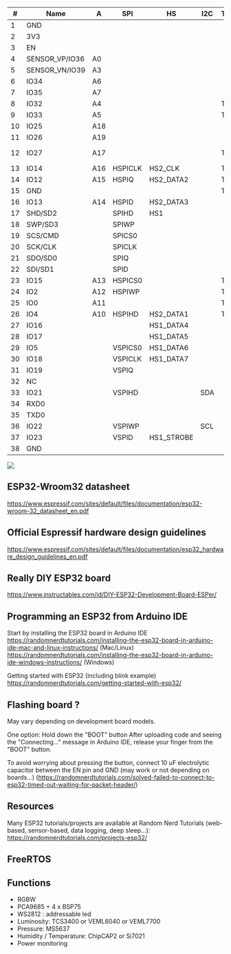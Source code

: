 
| #  | Name           | A   | SPI     | HS         | I2C | Touch | Used        |
|----|----------------|-----|---------|------------|-----|-------|-------------|
| 1  | GND            |     |         |            |     |       |             |
| 2  | 3V3            |     |         |            |     |       |             |
| 3  | EN             |     |         |            |     |       |             |
| 4  | SENSOR_VP/IO36 | A0  |         |            |     |       | Charging    |
| 5  | SENSOR_VN/IO39 | A3  |         |            |     |       |             |
| 6  | IO34           | A6  |         |            |     |       | OneWire1    |
| 7  | IO35           | A7  |         |            |     |       | OneWire2    |
| 8  | IO32           | A4  |         |            |     | T9    | Ext3        |
| 9  | IO33           | A5  |         |            |     | T8    | Ext4        |
| 10 | IO25           | A18 |         |            |     |       | Ext1        |
| 11 | IO26           | A19 |         |            |     |       | Ext2        |
| 12 | IO27           | A17 |         |            |     | T7    | ADC battery |
| 13 | IO14           | A16 | HSPICLK | HS2_CLK    |     | T6    | Blue        |
| 14 | IO12           | A15 | HSPIQ   | HS2_DATA2  |     | T5    | Red         |
| 15 | GND            |     |         |            |     | T4    |             |
| 16 | IO13           | A14 | HSPID   | HS2_DATA3  |     |       | Green       |
| 17 | SHD/SD2        |     | SPIHD   | HS1        |     |       |             |
| 18 | SWP/SD3        |     | SPIWP   |            |     |       |             |
| 19 | SCS/CMD        |     | SPICS0  |            |     |       |             |
| 20 | SCK/CLK        |     | SPICLK  |            |     |       |             |
| 21 | SDO/SD0        |     | SPIQ    |            |     |       |             |
| 22 | SDI/SD1        |     | SPID    |            |     |       |             |
| 23 | IO15           | A13 | HSPICS0 |            |     | T3    | White       |
| 24 | IO2            | A12 | HSPIWP  |            |     | T2    | RESERVED    |
| 25 | IO0            | A11 |         |            |     | T1    | Prog        |
| 26 | IO4            | A10 | HSPIHD  | HS2_DATA1  |     | T0    |             |
| 27 | IO16           |     |         | HS1_DATA4  |     |       |             |
| 28 | IO17           |     |         | HS1_DATA5  |     |       |             |
| 29 | IO5            |     | VSPICS0 | HS1_DATA6  |     |       |             |
| 30 | IO18           |     | VSPICLK | HS1_DATA7  |     |       | Blink LED   |
| 31 | IO19           |     | VSPIQ   |            |     |       |             |
| 32 | NC             |     |         |            |     |       |             |
| 33 | IO21           |     | VSPIHD  |            | SDA |       | SDA         |
| 34 | RXD0           |     |         |            |     |       | RX          |
| 35 | TXD0           |     |         |            |     |       | TX          |
| 36 | IO22           |     | VSPIWP  |            | SCL |       | SCL         |
| 37 | IO23           |     | VSPID   | HS1_STROBE |     |       |             |
| 38 | GND            |     |         |            |     |       |             |


<img src="https://ht-deko.com/arduino/pic/esp-wroom-32_pinout_01.png">

## ESP32-Wroom32 datasheet

https://www.espressif.com/sites/default/files/documentation/esp32-wroom-32_datasheet_en.pdf

## Official Espressif hardware design guidelines

https://www.espressif.com/sites/default/files/documentation/esp32_hardware_design_guidelines_en.pdf

## Really DIY ESP32 board

https://www.instructables.com/id/DIY-ESP32-Development-Board-ESPer/

## Programming an ESP32 from Arduino IDE

Start by installing the ESP32 board in Arduino IDE
https://randomnerdtutorials.com/installing-the-esp32-board-in-arduino-ide-mac-and-linux-instructions/ (Mac/Linux)
https://randomnerdtutorials.com/installing-the-esp32-board-in-arduino-ide-windows-instructions/ (Windows)

Getting started with ESP32 (including blink example)
https://randomnerdtutorials.com/getting-started-with-esp32/

## Flashing board ?

May vary depending on development board models.

One option:
Hold down the "BOOT" button
After uploading code and seeing the "Connecting..." message in Arduino IDE, release your finger from the "BOOT" button.

To avoid worrying about pressing the button, connect 10 uF electrolytic capacitor between the EN pin and GND (may work or not depending on boards...)
(https://randomnerdtutorials.com/solved-failed-to-connect-to-esp32-timed-out-waiting-for-packet-header/)

## Resources

Many ESP32 tutorials/projects are available at Random Nerd Tutorials (web-based, sensor-based, data logging, deep sleep...):
https://randomnerdtutorials.com/projects-esp32/

## FreeRTOS

## Functions

- RGBW
- PCA9685 + 4 x BSP75
- WS2812 : addressable led
- Luminosity: TCS3400 or VEML6040 or VEML7700
- Pressure: MS5637
- Humidity / Temperature: ChipCAP2 or Si7021
- Power monitoring
